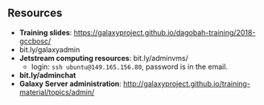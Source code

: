 
## Resources
* **Training slides**: https://galaxyproject.github.io/dagobah-training/2018-gccbosc/
* bit.ly/galaxyadmin
* **Jetstream computing resources**: bit.ly/adminvms/
  + login: `ssh ubuntu@149.165.156.80`, password is in the email.
* **bit.ly/adminchat**
* **Galaxy Server administration**: http://galaxyproject.github.io/training-material/topics/admin/
